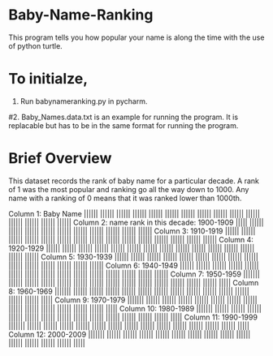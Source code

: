 # Baby-Name-Ranking
This program tells you how popular your name is along the time with the use of python turtle.

# To initialze,
1. Run babynameranking.py in pycharm.

#2. Baby_Names.data.txt is an example for running the program. It is replacable but has to be in the same format for running the program.


# Brief Overview
This dataset records the rank of baby name for a particular decade. A rank of 1 was the most popular and ranking go all the way down to 1000. 
Any name with a ranking of 0 means that it was ranked lower than 1000th.

Column  1: Baby Name  |||||| |||||| |||||| |||||| |||||| |||||| |||||| |||||| |||||| |||||| |||||| |||||| |||||| |||||| ||||||
Column  2: name rank in this decade: 1900-1909     ||||| |||||| |||||| |||||| |||||| |||||| |||||| |||||| |||||| |||||| ||||||
Column  3: 1910-1919  |||||| |||||| |||||| |||||| |||||| |||||| |||||| |||||| |||||| |||||| |||||| |||||| |||||| |||||| ||||||
Column  4: 1920-1929  |||||| |||||| |||||| |||||| |||||| |||||| |||||| |||||| |||||| |||||| |||||| |||||| |||||| |||||| ||||||
Column  5: 1930-1939  |||||| |||||| |||||| |||||| |||||| |||||| |||||| |||||| |||||| |||||| |||||| |||||| |||||| |||||| ||||||
Column  6: 1940-1949  |||||| |||||| |||||| |||||| |||||| |||||| |||||| |||||| |||||| |||||| |||||| |||||| |||||| |||||| ||||||
Column  7: 1950-1959  ||||||| |||||| |||||| |||||| |||||| |||||| |||||| |||||| |||||| |||||| |||||| |||||| |||||| |||||| |||||
Column  8: 1960-1969  ||||||| |||||| |||||| |||||| |||||| |||||| |||||| |||||| |||||| |||||| |||||| |||||| |||||| |||||| |||||
Column  9: 1970-1979  ||||||| |||||| |||||| |||||| |||||| |||||| |||||| |||||| |||||| |||||| |||||| |||||| |||||| |||||| |||||
Column 10: 1980-1989  ||||||| |||||| |||||| |||||| |||||| |||||| |||||| |||||| |||||| |||||| |||||| |||||| |||||| |||||| |||||
Column 11: 1990-1999  ||||||| |||||| |||||| |||||| |||||| |||||| |||||| |||||| |||||| |||||| |||||| |||||| |||||| |||||| |||||
Column 12: 2000-2009  ||||||| |||||| |||||| |||||| |||||| |||||| |||||| |||||| |||||| |||||| |||||| |||||| |||||| |||||| |||||

